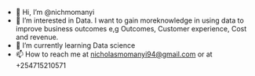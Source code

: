 - 👋 Hi, I’m @nichmomanyi
- 👀 I’m interested in Data. I want to gain moreknowledge in using data to improve business outcomes e,g Outcomes, Customer experience, Cost and revenue.
- 🌱 I’m currently learning Data science
- 📫 How to reach me at nicholasmomanyi94@gmail.com or at +254715210571

<!---
nichmomanyi/nichmomanyi is a ✨ special ✨ repository because its `README.md` (this file) appears on your GitHub profile.
You can click the Preview link to take a look at your changes.
--->
